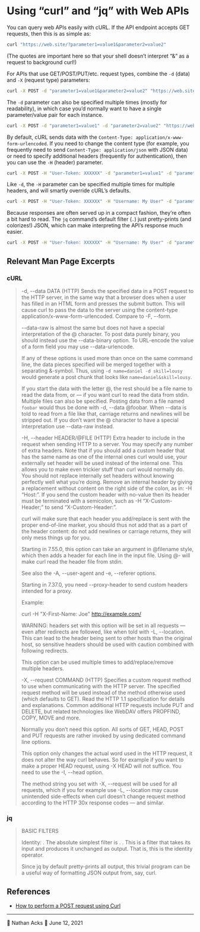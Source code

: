 # Using “curl” and “jq” with Web APIs

You can query web APIs easily with cURL. If the API endpoint accepts GET requests, then this is as simple as:

```bash
curl "https://web.site/?parameter1=value1&parameter2=value2"
```

(The quotes are important here so that your shell doesn’t interpret “&” as a request to background curl!)

For APIs that use GET/POST/PUT/etc. request types, combine the `-d` (data) and `-X` (request type) parameters:

```bash
curl -X POST -d "parameter1=value1&parameter2=value2" "https://web.site/"
```

The `-d` parameter can also be specified multiple times (mostly for readability), in which case you’d normally want to have a single parameter/value pair for each instance.

```bash
curl -X POST -d "parameter1=value1" -d "parameter2=value2" "https://web.site/"
```

By default, cURL sends data with the `Content-Type: application/x-www-form-urlencoded`. If you need to change the content type (for example, you frequently need to send `Content-Type: application/json` with JSON data) or need to specify additional headers (frequently for authentication), then you can use the `-H` (header) parameter.

```bash
curl -X POST -H "User-Token: XXXXXX" -d "parameter1=value1" -d "parameter2=value2" "https://web.site/"
```

Like `-d`, the `-H` parameter can be specified multiple times for multiple headers, and will smartly override cURL’s defaults.

```bash
curl -X POST -H "User-Token: XXXXXX" -H "Username: My User" -d "parameter1=value1" -d "parameter2=value2" "https://web.site/"
```

Because responses are often served up in a compact fashion, they’re often a bit hard to read. The `jq` command’s default filter (`.`) just pretty-prints (and colorizes!) JSON, which can make interpreting the API’s response much easier.

```bash
curl -X POST -H "User-Token: XXXXXX" -H "Username: My User" -d "parameter1=value1" -d "parameter2=value2" "https://web.site/" | jq .
```

## Relevant Man Page Excerpts

### cURL

> -d, --data DATA
> (HTTP)  Sends  the  specified  data in a POST request to the HTTP server, in the same way that a browser does when a user has filled in an HTML form and presses the submit button. This will cause curl to pass the data to the server using the content-type application/x-www-form-urlencoded.  Compare to -F, --form.
> 
> --data-raw is almost the same but does not have a special interpretation of the @ character. To post data purely binary, you should instead use the  --data-binary  option. To URL-encode the value of a form field you may use --data-urlencode.
> 
> If  any  of  these  options  is used more than once on the same command line, the data pieces specified will be merged together with a separating &-symbol. Thus, using `-d name=daniel -d skill=lousy` would generate a post chunk that looks like `name=daniel&skill=lousy`.
> 
> If you start the data with the letter @, the rest should be a file name to read the data from, or — if you want curl to read the data from stdin. Multiple files  can  also be  specified.  Posting data from a file named `foobar` would thus be done with -d, --data @foobar. When --data is told to read from a file like that, carriage returns and newlines will be stripped out. If you don’t want the @ character to have a special interpretation use --data-raw instead.
> 
> -H, --header HEADER/@FILE
> (HTTP)  Extra header to include in the request when sending HTTP to a server. You may specify any number of extra headers. Note that if you should add a custom header that has the same name as one of the internal ones curl would use, your externally set header will be used instead of the internal one. This allows you to  make  even  trickier stuff  than  curl  would normally do. You should not replace internally set headers without knowing perfectly well what you’re doing. Remove an internal header by giving a replacement without content on the right side of the colon, as in: -H “Host:”. If you send the custom header with no-value then its header must be terminated with a  semicolon, such as -H “X-Custom-Header;” to send “X-Custom-Header:”.
> 
> curl  will  make sure that each header you add/replace is sent with the proper end-of-line marker, you should thus not add that as a part of the header content: do not add newlines or carriage returns, they will only mess things up for you.
> 
> Starting in 7.55.0, this option can take an argument in @filename style, which then adds a header for each line in the input file. Using @- will make curl read the  header file from stdin.
>
> See also the -A, --user-agent and -e, --referer options.
> 
> Starting in 7.37.0, you need --proxy-header to send custom headers intended for a proxy.
> 
> Example:
> 
> curl -H "X-First-Name: Joe" http://example.com/
> 
> WARNING:  headers set with this option will be set in all requests — even after redirects are followed, like when told with -L, --location. This can lead to the header being sent to other hosts than the original host, so sensitive headers should be used with caution combined with following redirects.
> 
> This option can be used multiple times to add/replace/remove multiple headers.
> 
> -X, --request COMMAND
> (HTTP)  Specifies  a  custom request method to use when communicating with the HTTP server.  The specified request method will be used instead of the method otherwise used (which defaults to GET). Read the HTTP 1.1 specification for details and explanations. Common additional HTTP requests include PUT and  DELETE,  but  related  technologies like WebDAV offers PROPFIND, COPY, MOVE and more.
> 
> Normally you don’t need this option. All sorts of GET, HEAD, POST and PUT requests are rather invoked by using dedicated command line options.
> 
> This  option only changes the actual word used in the HTTP request, it does not alter the way curl behaves. So for example if you want to make a proper HEAD request, using -X HEAD will not suffice. You need to use the -I, --head option.
> 
> The method string you set with -X, --request will be used for all requests, which if you for example use -L, --location may cause unintended side-effects when curl doesn’t change request method according to the HTTP 30x response codes — and similar.

### jq

> BASIC FILTERS
> 
> Identity: .
> The absolute simplest filter is . . This is a filter that takes its input and produces it unchanged as output. That is, this is the identity operator.
> 
> Since jq by default pretty-prints all output, this trivial program can be a useful way of formatting JSON output from, say, curl.

## References

* [How to perform a POST request using Curl](https://www.educative.io/edpresso/how-to-perform-a-post-request-using-curl)

- - - -

👤 Nathan Acks
📅 June 12, 2021
